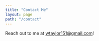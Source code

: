 ```yaml
---
title: "Contact Me"
layout: page
path: "/contact"
---
```


Reach out to me at <a href="mailto:wtaylor151@gmail.com">wtaylor151@gmail.com</a>!  